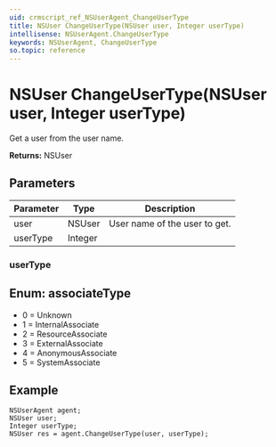 ```yaml
---
uid: crmscript_ref_NSUserAgent_ChangeUserType
title: NSUser ChangeUserType(NSUser user, Integer userType)
intellisense: NSUserAgent.ChangeUserType
keywords: NSUserAgent, ChangeUserType
so.topic: reference
---
```


# NSUser ChangeUserType(NSUser user, Integer userType)

Get a user from the user name.

**Returns:** NSUser

## Parameters

| Parameter | Type | Description |
|---|---|---|
| user | NSUser | User name of the user to get. |
| userType | Integer | |

### userType

## Enum: associateType

* 0 = Unknown
* 1 = InternalAssociate
* 2 = ResourceAssociate
* 3 = ExternalAssociate
* 4 = AnonymousAssociate
* 5 = SystemAssociate

## Example

```crmscript
NSUserAgent agent;
NSUser user;
Integer userType;
NSUser res = agent.ChangeUserType(user, userType);
```
